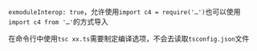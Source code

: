 `exmoduleInterop: true`，允许使用`import c4 = require('…')`也可以使用`import c4 from '…'`的方式导入

在命令行中使用`tsc xx.ts`需要制定编译选项，不会去读取`tsconfig.json`文件